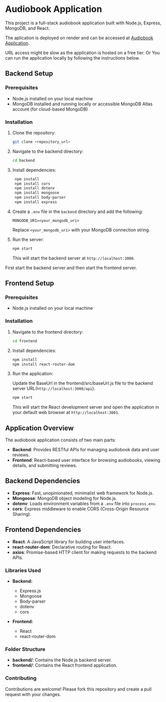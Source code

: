 
# Audiobook Application

This project is a full-stack audiobook application built with Node.js, Express, MongoDB, and React.

The aplication is deployed on render and can be accessed at [Audiobook Application](https://rating-system-1.onrender.com/).

URL access might be slow as the application is hosted on a free tier.
Or
You can run the application locally by following the instructions below.


## Backend Setup

### Prerequisites

- Node.js installed on your local machine
- MongoDB installed and running locally or accessible MongoDB Atlas account (for cloud-based MongoDB)

### Installation

1. Clone the repository:

   ```bash
   git clone <repository_url>
   ```

2. Navigate to the backend directory:

   ```bash
   cd backend
   ```

3. Install dependencies:

   ```bash
    npm install
    npm install cors
    npm install dotenv
    npm install mongoose
    npm install body-parser
    npm install express
   ```

4. Create a `.env` file in the `backend` directory and add the following:

   ```plaintext
   MONGODB_URI=<your_mongodb_uri>
   ```

   Replace `<your_mongodb_uri>` with your MongoDB connection string.

5. Run the server:

   ```bash
   npm start
   ```

   This will start the backend server at `http://localhost:3000`.


First start the backend server and then start the frontend server.

## Frontend Setup

### Prerequisites

- Node.js installed on your local machine

### Installation

1. Navigate to the frontend directory:

   ```bash
   cd frontend
   ``` 

2. Install dependencies:

   ```bash
   npm install
   npm install react-router-dom
   ```

3. Run the application:

   Update the BaseUrl in the frontend/src/baseUrl.js file to the backend server URL(`http://localhost:3000/api`).

   ```bash
   npm start
   ```

   This will start the React development server and open the application in your default web browser at `http://localhost:3001`.




## Application Overview

The audiobook application consists of two main parts:

- **Backend**: Provides RESTful APIs for managing audiobook data and user reviews.
- **Frontend**: React-based user interface for browsing audiobooks, viewing details, and submitting reviews.

## Backend Dependencies

- **Express**: Fast, unopinionated, minimalist web framework for Node.js.
- **Mongoose**: MongoDB object modeling for Node.js.
- **dotenv**: Loads environment variables from a `.env` file into `process.env`.
- **cors**: Express middleware to enable CORS (Cross-Origin Resource Sharing).

## Frontend Dependencies

- **React**: A JavaScript library for building user interfaces.
- **react-router-dom**: Declarative routing for React.
- **axios**: Promise-based HTTP client for making requests to the backend APIs.

### Libraries Used

- **Backend:**
  - Express.js
  - Mongoose
  - Body-parser
  - dotenv
  - cors

- **Frontend:**
  - React
  - react-router-dom


### Folder Structure

- **backend/**: Contains the Node.js backend server.
- **frontend/**: Contains the React frontend application.

### Contributing

Contributions are welcome! Please fork this repository and create a pull request with your changes.

